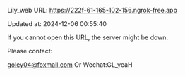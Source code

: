 Lily_web URL: https://222f-61-165-102-156.ngrok-free.app

Updated at: 2024-12-06 00:55:40

If you cannot open this URL, the server might be down.

Please contact: 

goley04@foxmail.com Or Wechat:GL_yeaH